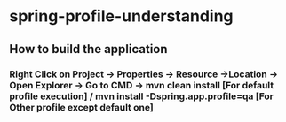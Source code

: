 # spring-profile-understanding
## How to build the application 
### Right Click on Project -> Properties -> Resource ->Location -> Open Explorer -> Go to CMD -> mvn clean install [For default profile execution] / mvn install -Dspring.app.profile=qa [For Other profile except default one]  
